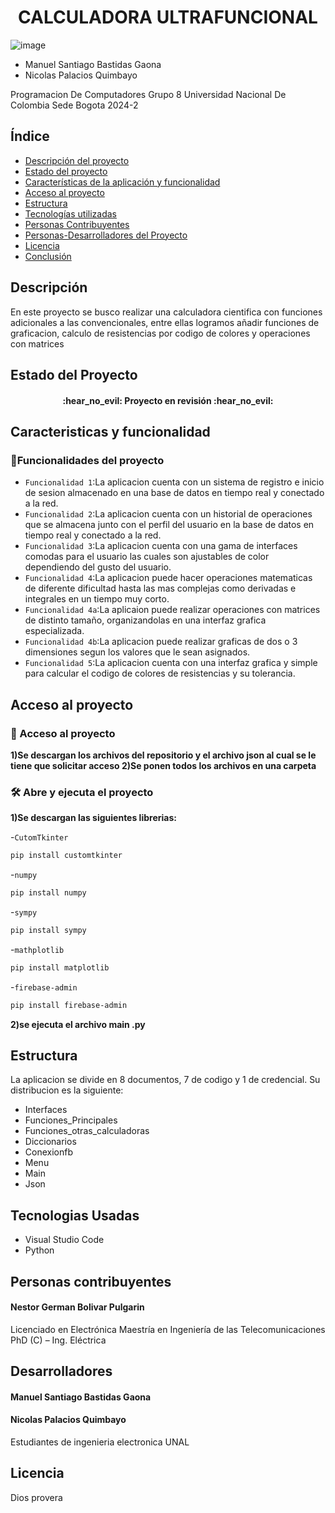 <h1 align="center"> CALCULADORA ULTRAFUNCIONAL </h1>

![image](https://github.com/user-attachments/assets/7fa5af13-bc89-4874-bd87-1bb0d8b2a42c)

- Manuel Santiago Bastidas Gaona 
- Nicolas Palacios Quimbayo 

Programacion De Computadores 
Grupo 8 
Universidad Nacional De Colombia Sede Bogota
2024-2

## Índice

* [Descripción del proyecto](#descripción)
* [Estado del proyecto](#estado-del-proyecto)
* [Características de la aplicación y funcionalidad](#características-y-funcionalidad)
* [Acceso al proyecto](#acceso-al-proyecto)
* [Estructura](#estructura)
* [Tecnologías utilizadas](#tecnologías-usadas)
* [Personas Contribuyentes](#personas-contribuyentes)
* [Personas-Desarrolladores del Proyecto](#desarrolladores)
* [Licencia](#licencia)
* [Conclusión](#conclusión)

## Descripción

En este proyecto se busco realizar una calculadora cientifica con funciones adicionales a las convencionales, entre ellas logramos añadir funciones de graficacion, calculo de resistencias por codigo de colores y operaciones con matrices

## Estado del Proyecto

<h4 align="center">
:hear_no_evil: Proyecto en revisión :hear_no_evil:
</h4>

## Caracteristicas y funcionalidad

### :hammer:Funcionalidades del proyecto
- `Funcionalidad 1`:La aplicacion cuenta con un sistema de registro e inicio de sesion almacenado en una base de datos en tiempo real y conectado a la red.
- `Funcionalidad 2`:La aplicacion cuenta con un historial de operaciones que se almacena junto con el perfil del usuario en la base de datos en tiempo real y conectado a la red.
- `Funcionalidad 3`:La aplicacion cuenta con una gama de interfaces comodas para el usuario las cuales son ajustables de color dependiendo del gusto del usuario.
- `Funcionalidad 4`:La aplicacion puede hacer operaciones matematicas de diferente dificultad hasta las mas complejas como derivadas e integrales en un tiempo muy corto.
- `Funcionalidad 4a`:La aplicaion puede realizar operaciones con matrices de distinto tamaño, organizandolas en una interfaz grafica especializada.
- `Funcionalidad 4b`:La aplicacion puede realizar graficas de dos o 3 dimensiones segun los valores que le sean asignados.
-  `Funcionalidad 5`:La aplicacion cuenta con una interfaz grafica y simple para calcular el codigo de colores de resistencias y su tolerancia.

## Acceso al proyecto

### 📁 Acceso al proyecto

**1)Se descargan los archivos del repositorio y el archivo json al cual se le tiene que solicitar acceso
2)Se ponen todos los archivos en una carpeta**

### 🛠️ Abre y ejecuta el proyecto

**1)Se descargan las siguientes librerias:** 

-`CutomTkinter`
```bash
pip install customtkinter
```

-`numpy`
```bash
pip install numpy
```

-`sympy`
```bash
pip install sympy
```

-`mathplotlib`
```bash
pip install matplotlib
```
-`firebase-admin`
```bash
pip install firebase-admin
```
**2)se ejecuta el archivo main .py**


## Estructura

La aplicacion se divide en 8 documentos, 7 de codigo y 1 de credencial. Su distribucion es la siguiente:

* Interfaces
* Funciones_Principales
* Funciones_otras_calculadoras
* Diccionarios
* Conexionfb
* Menu
* Main
* Json

## Tecnologias Usadas

+ Visual Studio Code 
+ Python

## Personas contribuyentes

#### Nestor German Bolivar Pulgarin
Licenciado en Electrónica
Maestría en Ingeniería de las Telecomunicaciones
PhD (C) –  Ing. Eléctrica

## Desarrolladores
 #### Manuel Santiago Bastidas Gaona
 #### Nicolas Palacios Quimbayo
 Estudiantes de ingenieria electronica UNAL
 
## Licencia

Dios provera



